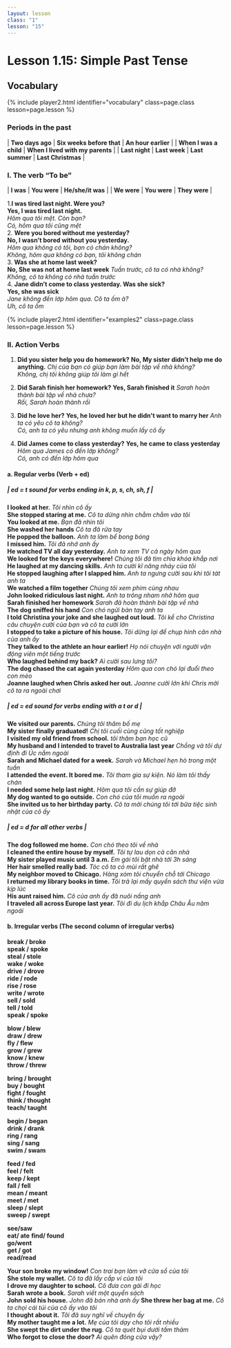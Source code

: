 ```yaml
---
layout: lesson
class: "1"
lesson: "15"
---
```



# Lesson 1.15: Simple Past Tense


## Vocabulary 
{% include player2.html identifier="vocabulary" class=page.class lesson=page.lesson %}


### Periods in the past


| **Two days ago** | **Six weeks before that** | **An hour earlier** |
| **When I was a child** | **When I lived with my parents** |
| **Last night** | **Last week** | **Last summer** | **Last Christmas** |

### I. The verb “To be”

| **I was** | **You were** | **He/she/it was** |
| **We were** | **You were** | **They were** |

1.**I was tired last night. Were you?**  
 **Yes, I was tired last night.**      
*Hôm qua tôi mệt. Còn bạn?     
Có, hôm qua tôi cũng mệt*      
2. **Were you bored without me yesterday?**      
**No, I wasn’t bored without you yesterday.**      
*Hôm qua không có tôi, bạn có chán không?            
Không, hôm qua không có bạn, tôi không chán*           
3. **Was she at home last week?**      
**No, She was not at home last week**
*Tuần trước, cô ta có nhà không?    
Không, cô ta không có nhà tuần trước*       
4. **Jane didn’t come to class yesterday. Was she sick?**      
**Yes, she was sick**      
*Jane không đến lớp hôm qua. Cô ta ốm à?     
Uh, cô ta ốm* 

{% include player2.html identifier="examples2" class=page.class lesson=page.lesson %}

### II. Action Verbs 
1. **Did you sister help you do homework?**
**No, My sister didn’t help me do anything.**
*Chị của bạn có giúp bạn làm bài tập về nhà không?   
Không, chị tôi không giúp tôi làm gì hết*    
2. **Did Sarah finish her homework?**
**Yes, Sarah finished it**
*Sarah hoàn thành bài tập về nhà chưa?     
Rồi, Sarah hoàn thành rồi*     

3. **Did he love her?**
**Yes, he loved her but he didn't want to marry her**
*Anh ta có yêu cô ta không?    
Có, anh ta có yêu nhưng anh không muốn lấy cô ấy*    
3. **Did James come to class yesterday?**
**Yes, he came to class yesterday**
*Hôm qua James có đến lớp không?    
Có, anh có đến lớp hôm qua*     

#### a. Regular verbs (Verb + ed)
##### | ed = t sound for verbs ending in k, p, s, ch, sh, f |
**I looked at her.**     *Tôi nhìn cô ấy*   
**She stopped staring at me.**   *Cô ta dừng nhìn chằm chằm vào tôi*  
**You looked at me.**  *Bạn đã nhìn tôi*   
**She washed her hands**     *Cô ta đã rửa tay*   
**He popped the balloon.**     *Anh ta làm bể bong bóng*   
**I missed him.**     *Tôi đã nhớ anh ấy*     
**He watched TV all day yesterday.**  *Anh ta xem TV cả ngày hôm qua*       
**We looked for the keys everywhere!**  *Chúng tôi đã tìm chìa khóa khắp nơi*        
**He laughed at my dancing skills.** *Anh ta cười kĩ năng nhảy của tôi*        
**He stopped laughing after I slapped him.**  *Anh ta ngưng cười sau khi tôi tát anh ta*       
**We watched a film together**  *Chúng tôi xem phim cùng nhau*        
**John looked ridiculous last night.** *Anh ta trông nham nhở hôm qua*         
**Sarah finished her homework**  *Sarah đã hoàn thành bài tập về nhà*       
**The dog sniffed his hand**    *Con chó ngửi bàn tay anh ta*     
**I told Christina your joke and she laughed out loud.**  *Tôi kể cho Christina câu chuyện cười của bạn và cô ta cười lớn*         
**I stopped to take a picture of his house.**  *Tôi dừng lại để chụp hình căn nhà của anh ấy*       
**They talked to the athlete an hour earlier!**  *Họ nói chuyện với người vận động viên một tiếng trước*         
**Who laughed behind my back?**      *Ai cười sau lưng tôi?*    
**The dog chased the cat again yesterday** *Hôm qua con chó lại đuổi theo con mèo*     
**Joanne laughed when Chris asked her out.**   *Joanne cười lớn khi Chris mời cô ta ra ngoài chơi*      
##### | ed = ed sound for verbs ending with a t or d |
**We visited our parents.**   *Chúng tôi thăm bố mẹ*     
**My sister finally graduated!**     *Chị tôi cuối cùng cũng tốt nghiệp*    
**I visited my old friend from school.**   *tôi thăm bạn học cũ*      
**My husband and I intended to travel to Australia last year**     *Chồng và tôi dự định đi Úc nắm ngoài*    
**Sarah and Michael dated for a week.**     *Sarah và Michael hẹn hò trong một tuần*    
**I attended the event. It bored me.** *Tôi tham gia sự kiện. Nó làm tôi thấy chán*     
**I needed some help last night.** *Hôm qua tôi cần sự giúp đỡ*          
**My dog wanted to go outside.**     *Con chó của tôi muốn ra ngoài*   
**She invited us to her birthday party.**    *Cô ta mời chúng tôi tới bữa tiệc sinh nhật của cô ấy* 


##### | ed = d for all other verbs |
**The dog followed me home.**    *Con chó theo tôi về nhà*   
**I cleaned the entire house by myself.**  *Tôi tự lau dọn cả căn nhà*     
**My sister played music until 3 a.m.**     *Em gái tôi bật nhà tới 3h sáng*   
**Her hair smelled really bad.**  *Tóc cô ta có mùi rất ghê*    
**My neighbor moved to Chicago.**     *Hàng xóm tôi chuyển chỗ tới Chicago*   
**I returned my library books in time.** *Tôi trả lại mấy quyển sách thư viện vừa kịp lúc*       
**His aunt raised him.**     *Cô của anh ấy đã nuôi nấng anh*   
**I traveled all across Europe last year.**     *Tôi đi du lịch khắp Châu Âu năm ngoái*   

#### b. Irregular verbs (The second column of irregular verbs)
**break / broke**      
**speak / spoke**      
**steal / stole**      
**wake / woke**          
**drive / drove**      
**ride / rode**     
**rise / rose**     
**write / wrote**      
**sell / sold**     
**tell / told**     
**speak / spoke**     

**blow / blew**     
**draw / drew**     
**fly / flew**     
**grow / grew**     
**know / knew**      
**throw / threw**      
     
**bring / brought**          
**buy / bought**          
**fight / fought**     
**think / thought**     
**teach/ taught**     
     
**begin / began**     
**drink / drank**      
**ring / rang**      
**sing / sang**      
**swim / swam**      
     
**feed / fed**     
**feel / felt**      
**keep / kept**      
**fall / fell**     
**mean / meant**      
**meet / met**      
**sleep / slept**     
**sweep / swept**     
     
**see/saw**          
**eat/ ate** 
**find/ found**    
**go/went**     
**get / got**     
**read/read**      
     
         
**Your son broke my window!**     *Con trai bạn làm vỡ cửa sổ của tôi*   
**She stole my wallet.**   *Cô ta đã lấy cắp ví của tôi*        
**I drove my daughter to school.**          *Cô đưa con gái đi học*   
**Sarah wrote a book.**   *Sarah viết một quyển sách*     
**John sold his house.**     *John đã bán nhà anh ấy*
**She threw her bag at me.**     *Cô ta chọi cái túi của cô ấy vào tôi*   
**I thought about it.**     *Tôi đã suy nghĩ về chuyện ấy*   
**My mother taught me a lot.**     *Mẹ của tôi dạy cho tôi rất nhiều*   
**She swept the dirt under the rug**.     *Cô ta quét bụi dưới tấm thảm*   
**Who forgot to close the door?** *Ai quên đóng cửa vậy?* 

     
   